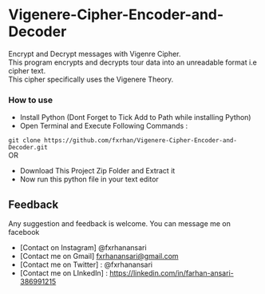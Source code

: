 # Vigenere-Cipher-Encoder-and-Decoder
Encrypt and Decrypt messages with Vigenre Cipher. <br>
This program encrypts and decrypts tour data into an unreadable format i.e cipher text. <br>
This cipher specifically uses the Vigenere Theory.
### How to use
- Install Python (Dont Forget to Tick Add to Path while installing Python)
- Open Terminal and Execute Following Commands :

``` git clone https://github.com/fxrhan/Vigenere-Cipher-Encoder-and-Decoder.git ```  <br>
                              OR
- Download This Project Zip Folder and Extract it
- Now run this python file in your text editor

## Feedback
Any suggestion and feedback is welcome. You can message me on facebook
- [Contact on Instagram] @fxrhanansari
- [Contact me on Gmail] fxrhanansari@gmail.com
- [Contact me on Twitter] : @fxrhanansari
- [Contact me on LInkedIn] : https://linkedin.com/in/farhan-ansari-386991215
